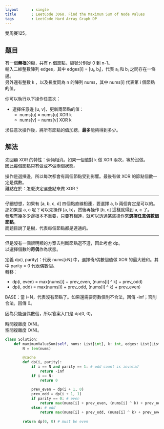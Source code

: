 ```yaml
---
layout      : single
title       : LeetCode 3068. Find the Maximum Sum of Node Values
tags        : LeetCode Hard Array Graph DP
---
```

雙周賽125。

## 題目

有一個**無根**的樹，共有 n 個節點，編號分別從 0 到 n-1。  
輸入二維整數陣列 edges，其中 edges[i] = [u<sub>i</sub>, b<sub>i</sub>]，代表 a<sub>i</sub> 和 b<sub>i</sub> 之間存在一條邊。  
另外還有整數 k ，以及長度同為 n 的陣列 nums，其中 nums[i] 代表第 i 個節點的值。  

你可以執行以下操作任意次：  

- 選擇任意邊 [u, v]，更新兩節點的值：  
  - nums[u] = nums[u] XOR k
  - nums[v] = nums[v] XOR k

求任意次操作後，將所有節點的值加總，**最多**能夠得到多少。  

## 解法

先回顧 XOR 的特性：倆倆相消。如果一個值對 k 做 XOR 兩次，等於沒做。  
因此每個節點只有做或不做兩個狀態。  

操作是選擇邊，所以每次都會有兩個節點受到影響。最後有做 XOR 的節點個數一定是偶數。  
難點在於：怎麼決定選些點來做 XOR？  

---

仔細想想，如果有 [a, b, c, d] 四個點直線相連，要選擇 a, b 兩個肯定是可以的。  
那如果是 a, c 呢？可以先操作 [a, b]，然後再操作 [b, c] 這樣就得到 a, c 了。  
發現有幾多少邊根本不重要，只要有相連，就可以透過某些操作來**選擇任意偶數個節點**。  
而題目說了是樹，代表每個節點都是連通的。  

---

但是沒有一個很明顯的方案去判斷節點選不選，因此考慮 dp。  
以選擇個數的**奇偶**作為狀態。  

定義 dp(i, parity)：代表 nums[i:N] 中，選擇奇/偶數個值做 XOR 的最大總和。其中 parity = 0 代表偶數個。  
轉移：  

- dp(i, even) = max(nums[i] + prev_even, (nums[i] ^ k) + prev_odd)  
- dp(i, odd) = max(nums[i] + prev_odd, (nums[i] ^ k) + prev_even)  

BASE：當 i=N，代表沒有節點了。如果還需要奇數個則不合法，回傳 -inf；否則合法，回傳 0。  

因為只能選偶數個，所以答案入口是 dp(0, 0)。  

時間複雜度 O(N)。  
空間複雜度 O(N)。  

```python
class Solution:
    def maximumValueSum(self, nums: List[int], k: int, edges: List[List[int]]) -> int:
        N = len(nums)
        
        @cache
        def dp(i, parity):
            if i == N and parity == 1: # odd count is invalid
                return -inf
            if i == N:
                return 0
            
            prev_even = dp(i + 1, 0)
            prev_odd = dp(i + 1, 1)
            if parity == 0: # even
                return max(nums[i] + prev_even, (nums[i] ^ k) + prev_odd)
            else: # odd
                return max(nums[i] + prev_odd, (nums[i] ^ k) + prev_even)
        
        return dp(0, 0) # must be even
```
